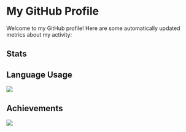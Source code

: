 # My GitHub Profile

Welcome to my GitHub profile! Here are some automatically updated metrics about my activity:

## Stats
<!--START_SECTION:metrics-->
<!--END_SECTION:metrics-->

## Language Usage
![](github-metrics/language.svg)

## Achievements
![](github-metrics/achievements.svg)
